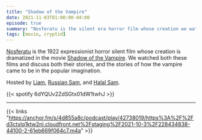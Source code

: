 ```yaml
---
title: "Shadow of the Vampire"
date: 2021-11-03T01:00:00-04:00
episode: true
summary: "Nosferatu is the silent era horror film whose creation we watched dramatized in Shadow of the Vampire"
tags: [movie, cryptid]
---
```


[Nosferatu](https://letterboxd.com/film/nosferatu/) is the 1922 expressionist horror silent film whose creation is dramatized in the movie [Shadow of the Vampire](https://letterboxd.com/film/shadow-of-the-vampire/). We watched both these films and discuss both their stories, and the stories of how the vampire came to be in the popular imagination.

Hosted by [Liam](https://twitter.com/LegoRacers2), [Russian Sam](https://twitter.com/FillerHandle12), and [Halal Sam](https://twitter.com/halaljew).

{{< spotify 6dYQUv2ZdSGtx01dW1twhJ >}}

---

{{< links "https://anchor.fm/s/4d855a8c/podcast/play/42738019/https%3A%2F%2Fd3ctxlq1ktw2nl.cloudfront.net%2Fstaging%2F2021-10-3%2F228434838-44100-2-61eb669f064c7.m4a" >}}
